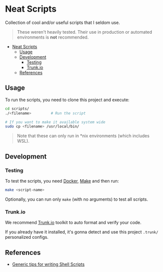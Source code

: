 # Neat Scripts

Collection of cool and/or useful scripts that I seldom use.

> These weren't heavily tested.
> Their use in production or automated environments is **not** recommended.

- [Neat Scripts](#neat-scripts)
  - [Usage](#usage)
  - [Development](#development)
    - [Testing](#testing)
    - [Trunk.io](#trunkio)
  - [References](#references)

## Usage

To run the scripts, you need to clone this project and execute:

```bash
cd scripts/
./<filename>         # Run the script

# If you want to make it available system wide
sudo cp <filename> /usr/local/bin/
```

> Note that these can only run in *nix environments (which includes WSL).

## Development

### Testing

To test the scripts, you need [Docker](https://docs.docker.com/engine/install/), [Make](https://www.gnu.org/software/make/) and then run:

```bash
make <script-name>
```

Optionally, you can run only `make` (with no arguments) to test all scripts.

### Trunk.io

We recommend [Trunk.io](https://github.com/trunk-io) toolkit to auto format and verify your code.

If you already have it installed, it's gonna detect and use this project `.trunk/` personalized configs.

## References

- [Generic tips for writing Shell Scripts](https://github.com/progrium/bashstyle)
